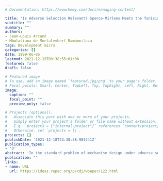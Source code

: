 ```yaml
---
# Documentation: https://wowchemy.com/docs/managing-content/

title: "Is Adverse Selection Relevant? Spence-Mirlees Meets the Tunisian Peasant"
subtitle: ""
summary: ""
authors: 
- Jean-Louis Arcand
- Mbolatiana de Montalembert Rambonilaza
tags: Development micro
categories: []
date: 1999-06-06
lastmod: 2021-12-19T00:38:55+01:00
featured: false
draft: false

# Featured image
# To use, add an image named `featured.jpg/png` to your page's folder.
# Focal points: Smart, Center, TopLeft, Top, TopRight, Left, Right, BottomLeft, Bottom, BottomRight.
image:
  caption: ""
  focal_point: ""
  preview_only: false

# Projects (optional).
#   Associate this post with one or more of your projects.
#   Simply enter your project's folder or file name without extension.
#   E.g. `projects = ["internal-project"]` references `content/project/deep-learning/index.md`.
#   Otherwise, set `projects = []`.
projects: []
publishDate: '2021-12-18T23:38:38.981441Z'
publication_types:
- '3'
abstract: 'In the standard problem of mechanism design under adverse selection, it is well known that the transfer function from the principal to the agent will be increasing in the agent s unknown productivity when there exists an incentive compatible mechanism. Cost-sharing contracts in LDC agriculture are a particularly interesting form of such mechanisms. In this paper, we develop a simple model of cost sharing contracts and construct a measure of potentially unobservable household productivity by estimating a plot level production function with household-specific fixed effects, which are then purged of observable household characteristics. We then use the implications of the model and our measure of potentially unobservable tenant productivity to test whether the productivity of tenants is indeed unobservable to landlords. Our empirical results strongly suggest that adverse selection concerns are not empirically important : in the Tunisian village we consider, it would appear that peasants do much better than is expected by Spence and Mirlees.'
publication: ""
links:
- name: URL
  url: https://ideas.repec.org/p/cdi/wpaper/122.html
---
```

